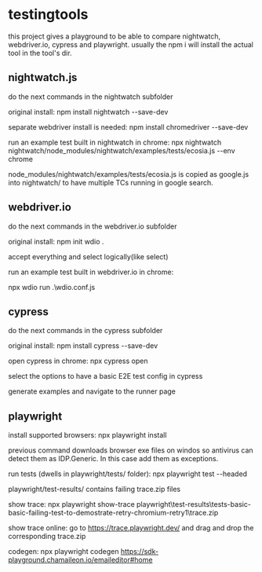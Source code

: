 # testingtools
this project gives a playground to be able to compare nightwatch, webdriver.io, cypress and playwright. usually the npm i will install the actual tool in the tool's dir.

## nightwatch.js

do the next commands in the nightwatch subfolder

original install: npm install nightwatch --save-dev

separate webdriver install is needed: npm install chromedriver --save-dev

run an example test built in nightwatch in chrome: npx nightwatch nightwatch/node_modules/nightwatch/examples/tests/ecosia.js --env chrome

node_modules/nightwatch/examples/tests/ecosia.js is copied as google.js into nightwatch/ to have multiple TCs running in google search.
<br/>

## webdriver.io

do the next commands in the webdriver.io subfolder

original install: npm init wdio .

accept everything and select logically(like select)

run an example test built in webdriver.io in chrome:

npx wdio run .\wdio.conf.js
<br/>

## cypress

do the next commands in the cypress subfolder

original install: npm install cypress --save-dev

open cypress in chrome: npx cypress open

select the options to have a basic E2E test config in cypress

generate examples and navigate to the runner page
<br/>

## playwright

<!-- original install playwright core: npm i -D @playwright/test -->

install supported browsers: npx playwright install

previous command downloads browser exe files on windos so antivirus can detect them as IDP.Generic. In this case add them as exceptions.

run tests (dwells in playwright/tests/ folder): npx playwright test --headed

playwright/test-results/ contains failing trace.zip files

show trace: npx playwright show-trace playwright\test-results\tests-basic-basic-failing-test-to-demostrate-retry-chromium-retry1\trace.zip

show trace online: go to https://trace.playwright.dev/ and drag and drop the corresponding trace.zip

codegen: npx playwright codegen https://sdk-playground.chamaileon.io/emaileditor#home

<br/>
